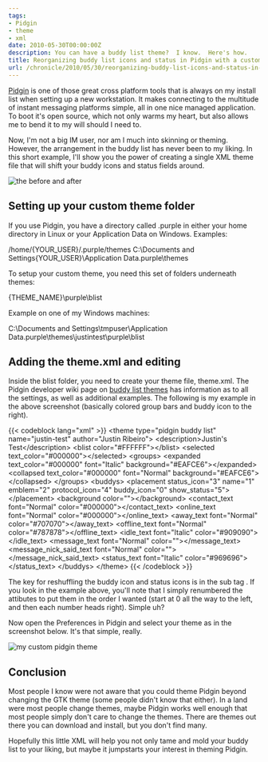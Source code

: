 ```yaml
---
tags:
- Pidgin
- theme
- xml
date: 2010-05-30T00:00:00Z
description: You can have a buddy list theme?  I know.  Here's how.
title: Reorganizing buddy list icons and status in Pidgin with a custom theme
url: /chronicle/2010/05/30/reorganizing-buddy-list-icons-and-status-in-pidgin-with-a-custom-theme/
---
```


<a href="http://www.pidgin.im/">Pidgin</a> is one of those great cross platform tools that is always on my install list when setting up a new workstation.  It makes connecting to the multitude of instant messaging platforms simple, all in one nice managed application. To boot it's open source, which not only warms my heart, but also allows me to bend it to my will should I need to.

Now, I'm not a big IM user, nor am I much into skinning or theming.  However, the arrangement in the buddy list has never been to my liking. In this short example, I'll show you the power of creating a single XML theme file that will shift your buddy icons and status fields around.

<img src="https://storage.googleapis.com/jdr-public-imgs/blog-archive/2010/05/pidgin-theme01.jpg" alt="the before and after" >

##  Setting up your custom theme folder
If you use Pidgin, you have a directory called .purple in either your home directory in Linux or your Application Data on Windows. Examples:

/home/{YOUR_USER}/.purple/themes
C:\Documents and Settings\{YOUR_USER}\Application Data\.purple\themes

To setup your custom theme, you need this set of folders underneath themes:

{THEME_NAME}\purple\blist

Example on one of my Windows machines:

C:\Documents and Settings\tmpuser\Application Data\.purple\themes\justintest\purple\blist

## Adding the theme.xml and editing
Inside the blist folder, you need to create your theme file, theme.xml.  The Pidgin developer wiki page on <a href="http://developer.pidgin.im/wiki/BuddyListThemes">buddy list themes</a> has information as to all the settings, as well as additional examples.  The following is my example in the above screenshot (basically colored group bars and buddy icon to the right).

{{< codeblock lang="xml" >}}
&lt;theme type=&quot;pidgin buddy list&quot; name=&quot;justin-test&quot; author=&quot;Justin Ribeiro&quot;&gt;
  &lt;description&gt;Justin&apos;s Test&lt;/description&gt;
  &lt;blist color=&quot;#FFFFFF&quot;&gt;&lt;/blist&gt;
  &lt;selected text_color=&quot;#000000&quot;&gt;&lt;/selected&gt;
  &lt;groups&gt;
    &lt;expanded text_color=&quot;#000000&quot; font=&quot;Italic&quot; background=&quot;#EAFCE6&quot;&gt;&lt;/expanded&gt;
    &lt;collapsed text_color=&quot;#000000&quot; font=&quot;Normal&quot; background=&quot;#EAFCE6&quot;&gt;&lt;/collapsed&gt;
  &lt;/groups&gt;
  &lt;buddys&gt;
    &lt;placement status_icon=&quot;3&quot; name=&quot;1&quot; emblem=&quot;2&quot; protocol_icon=&quot;4&quot; buddy_icon=&quot;0&quot; show_status=&quot;5&quot;&gt;&lt;/placement&gt;
    &lt;background color=&quot;&quot;&gt;&lt;/background&gt;
    &lt;contact_text font=&quot;Normal&quot; color=&quot;#000000&quot;&gt;&lt;/contact_text&gt;
    &lt;online_text font=&quot;Normal&quot; color=&quot;#000000&quot;&gt;&lt;/online_text&gt;
    &lt;away_text font=&quot;Normal&quot; color=&quot;#707070&quot;&gt;&lt;/away_text&gt;
    &lt;offline_text font=&quot;Normal&quot; color=&quot;#787878&quot;&gt;&lt;/offline_text&gt;
    &lt;idle_text font=&quot;Italic&quot; color=&quot;#909090&quot;&gt;&lt;/idle_text&gt;
    &lt;message_text font=&quot;Normal&quot; color=&quot;&quot;&gt;&lt;/message_text&gt;
    &lt;message_nick_said_text font=&quot;Normal&quot; color=&quot;&quot;&gt;&lt;/message_nick_said_text&gt;
    &lt;status_text font=&quot;Italic&quot; color=&quot;#969696&quot;&gt;&lt;/status_text&gt;
  &lt;/buddys&gt;
&lt;/theme&gt;
{{< /codeblock >}}

The key for reshuffling the buddy icon and status icons is in the <buddys> sub tag <placement>.  If you look in the example above, you'll note that I simply renumbered the attibutes to put them in the order I wanted (start at 0 all the way to the left, and then each number heads right).  Simple uh?

Now open the Preferences in Pidgin and select your theme as in the screenshot below.  It's that simple, really.

<img src="https://storage.googleapis.com/jdr-public-imgs/blog-archive/2010/05/pidgin-theme02.jpg" alt="my custom pidgin theme">

## Conclusion
Most people I know were not aware that you could theme Pidgin beyond changing the GTK theme (some people didn't know that either).  In a land were most people change themes, maybe Pidgin works well enough that most people simply don't care to change the themes.  There are themes out there you can download and install, but you don't find many.

Hopefully this little XML will help you not only tame and mold your buddy list to your liking, but maybe it jumpstarts your interest in theming Pidgin.
